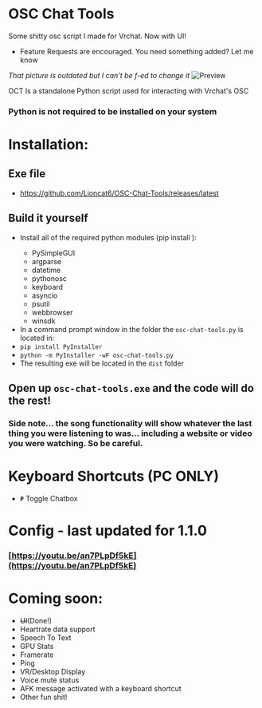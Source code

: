# OSC Chat Tools 
Some shitty osc script I made for Vrchat. Now with UI!
- Feature Requests are encouraged. You need something added? Let me know

*That picture is outdated but I can't be f-ed to change it*
![Preview](https://github.com/Lioncat6/OSC-Chat-Tools/blob/8e8b062ca4bd965b968cfe6db76df92926af305b/preview.png)

OCT Is a standalone Python script used for interacting with Vrchat's OSC
### Python is not required to be installed on your system

# Installation:
## Exe file
 - https://github.com/Lioncat6/OSC-Chat-Tools/releases/latest
## Build it yourself
 - Install all of the required python modules (pip install <module name>):
   - PySimpleGUI
   - argparse
   - datetime
   - pythonosc
   - keyboard
   - asyncio
   - psutil
   - webbrowser
   - winsdk
 - In a command prompt window in the folder the `osc-chat-tools.py` is located in:
 - `pip install PyInstaller`
 - `python -m PyInstaller -wF osc-chat-tools.py`
 - The resulting exe will be located in the `dist` folder

## Open up `osc-chat-tools.exe` and the code will do the rest!

### Side note... the song functionality will show whatever the last thing you were listening to was... including a website or video you were watching. So be careful.

# Keyboard Shortcuts (PC ONLY)
- **`P`** Toggle Chatbox

# Config - last updated for 1.1.0
### [https://youtu.be/an7PLpDf5kE](https://youtu.be/an7PLpDf5kE)

# Coming soon:
 - ~~UI~~(Done!)
 - Heartrate data support
 - Speech To Text
 - GPU Stats
 - Framerate
 - Ping
 - VR/Desktop Display
 - Voice mute status
 - AFK message activated with a keyboard shortcut
 - Other fun shit!
